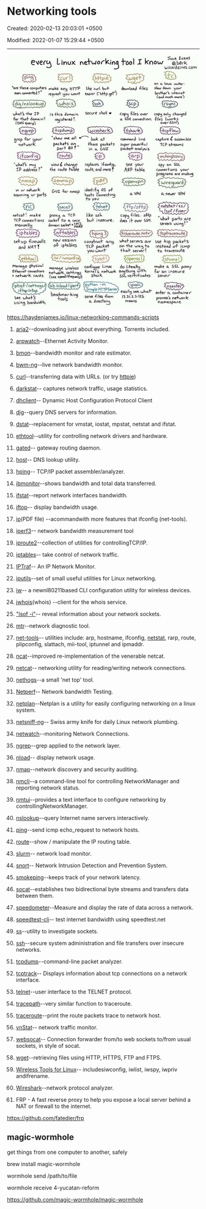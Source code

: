# Networking tools

Created: 2020-02-13 20:03:01 +0500

Modified: 2022-01-07 15:29:44 +0500

---

![No alternative text description for this image](../../../media/DevOps-Terminal-Bash-Networking-tools-image1.jpg)

<https://haydenjames.io/linux-networking-commands-scripts>

1. [aria2](https://aria2.github.io/)--downloading just about everything. Torrents included.

2. [arpwatch](https://linux.die.net/man/8/arpwatch)--Ethernet Activity Monitor.

3. [bmon](https://github.com/tgraf/bmon)--bandwidth monitor and rate estimator.

4. [bwm-ng](https://www.gropp.org/?id=projects&sub=bwm-ng)--live network bandwidth monitor.

5. [curl](https://curl.haxx.se/)--transferring data with URLs. (or try [httpie](https://httpie.org/))

6. [darkstat](https://unix4lyfe.org/darkstat/)-- captures network traffic, usage statistics.

7. [dhclient](https://linux.die.net/man/8/dhclient)-- Dynamic Host Configuration Protocol Client

8. [dig](https://linux.die.net/man/1/dig)--query DNS servers for information.

9. [dstat](https://github.com/dagwieers/dstat)--replacement for vmstat, iostat, mpstat, netstat and ifstat.

10. [ethtool](https://mirrors.edge.kernel.org/pub/software/network/ethtool/)--utility for controlling network drivers and hardware.

11. [gated](https://www.oreilly.com/library/view/linux-in-a/0596000251/re101.html)-- gateway routing daemon.

12. [host](https://linux.die.net/man/1/host)-- DNS lookup utility.

13. [hping](http://www.hping.org/)-- TCP/IP packet assembler/analyzer.

14. [ibmonitor](http://ibmonitor.sourceforge.net/)--shows bandwidth and total data transferred.

15. [ifstat](http://gael.roualland.free.fr/ifstat/)--report network interfaces bandwidth.

16. [iftop](http://www.ex-parrot.com/pdw/iftop/)-- display bandwidth usage.

17. [ip](https://access.redhat.com/sites/default/files/attachments/rh_ip_command_cheatsheet_1214_jcs_print.pdf)(PDF file) --acommandwith more features that ifconfig (net-tools).

18. [iperf3](https://github.com/esnet/iperf)-- network bandwidth measurement tool

19. [iproute2](https://wiki.linuxfoundation.org/networking/iproute2)--collection of utilities for controllingTCP/IP.

20. [iptables](https://netfilter.org/)-- take control of network traffic.

21. [IPTraf](http://iptraf.seul.org/)-- An IP Network Monitor.

22. [iputils](https://wiki.linuxfoundation.org/networking/iputils)--set of small useful utilities for Linux networking.

23. [iw](https://wireless.wiki.kernel.org/en/users/documentation/iw)-- a newnl80211based CLI configuration utility for wireless devices.

24. [jwhois](https://www.gnu.org/software/jwhois/)(whois) --client for the whois service.

25. ["lsof -i"](https://www.novell.com/coolsolutions/tip/18078.html)-- reveal information about your network sockets.

26. [mtr](http://www.bitwizard.nl/mtr/)--network diagnostic tool.

27. [net-tools](http://net-tools.sourceforge.net/)-- utilities include: arp, hostname, ifconfig, [netstat](http://net-tools.sourceforge.net/man/netstat.8.html), rarp, route, plipconfig, slattach, mii-tool, iptunnel and ipmaddr.

28. [ncat](https://nmap.org/ncat/)--improved re-implementation of the venerable netcat.

29. [netcat](http://nc110.sourceforge.net/)-- networking utility for reading/writing network connections.

30. [nethogs](https://github.com/raboof/nethogs)--a small 'net top' tool.

31. [Netperf](https://github.com/HewlettPackard/netperf)-- Network bandwidth Testing.

32. [netplan](https://netplan.io/)--Netplan is a utility for easily configuring networking on a linux system.

33. [netsniff-ng](http://netsniff-ng.org/)-- Swiss army knife for daily Linux network plumbing.

34. [netwatch](http://www.slctech.org/~mackay/NETWATCH/netwatch.html)--monitoring Network Connections.

35. [ngrep](https://github.com/jpr5/ngrep/)--grep applied to the network layer.

36. [nload](https://linux.die.net/man/1/nload)-- display network usage.

37. [nmap](https://nmap.org/)--network discovery and security auditing.

38. [nmcli](https://developer.gnome.org/NetworkManager/stable/nmcli.html)--a command-line tool for controlling NetworkManager and reporting network status.

39. [nmtui](https://access.redhat.com/documentation/en-US/Red_Hat_Enterprise_Linux/7/html/Networking_Guide/sec-Networking_Config_Using_nmtui.html)--provides a text interface to configure networking by controllingNetworkManager.

40. [nslookup](https://en.wikipedia.org/wiki/Nslookup)--query Internet name servers interactively.

41. [ping](https://en.wikipedia.org/wiki/Ping_(networking_utility))--send icmp echo_request to network hosts.

42. [route](https://en.wikipedia.org/wiki/Route_(command))--show / manipulate the IP routing table.

43. [slurm](https://github.com/mattthias/slurm)-- network load monitor.

44. [snort](https://www.snort.org/)-- Network Intrusion Detection and Prevention System.

45. [smokeping](https://oss.oetiker.ch/smokeping/)--keeps track of your network latency.

46. [socat](http://www.dest-unreach.org/socat/)--establishes two bidirectional byte streams and transfers data between them.

47. [speedometer](http://excess.org/speedometer/)--Measure and display the rate of data across a network.

48. [speedtest-cli](https://github.com/sivel/speedtest-cli)-- test internet bandwidth using speedtest.net

49. [ss](http://linux-ip.net/gl/ss/)--utility to investigate sockets.

50. [ssh](https://www.ssh.com/ssh/)--secure system administration and file transfers over insecure networks.

51. [tcpdump](https://www.tcpdump.org/)--command-line packet analyzer.

52. [tcptrack](https://github.com/bchretien/tcptrack)-- Displays information about tcp connections on a network interface.

53. [telnet](https://www.unix.com/man-page/linux/1/telnet/)--user interface to the TELNET protocol.

54. [tracepath](https://linux.die.net/man/8/tracepath)--very similar function to traceroute.

55. [traceroute](http://traceroute.sourceforge.net/)--print the route packets trace to network host.

56. [vnStat](https://humdi.net/vnstat/)-- network traffic monitor.

57. [websocat](https://github.com/vi/websocat)-- Connection forwarder from/to web sockets to/from usual sockets, in style of socat.

58. [wget](https://www.gnu.org/software/wget/)--retrieving files using HTTP, HTTPS, FTP and FTPS.

59. [Wireless Tools for Linux](https://hewlettpackard.github.io/wireless-tools/Tools.html)-- includesiwconfig, iwlist, iwspy, iwpriv andifrename.

60. [Wireshark](https://www.wireshark.org/)--network protocol analyzer.

61. FRP - A fast reverse proxy to help you expose a local server behind a NAT or firewall to the internet.

<https://github.com/fatedier/frp>

## magic-wormhole

get things from one computer to another, safely

brew install magic-wormhole

wormhole send /path/to/file

wormhole receive 4-yucatan-reform

<https://github.com/magic-wormhole/magic-wormhole>
